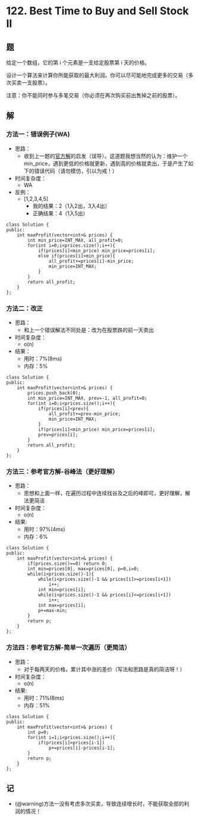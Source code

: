 # 122. Best Time to Buy and Sell Stock II
## 题

给定一个数组，它的第 i 个元素是一支给定股票第 i 天的价格。

设计一个算法来计算你所能获取的最大利润。你可以尽可能地完成更多的交易（多次买卖一支股票）。

注意：你不能同时参与多笔交易（你必须在再次购买前出售掉之前的股票）。

## 解

### 方法一：错误例子(WA)
- 思路：
  - 收到上一题的[官方解](https://github.com/lorwin0130/Algorithm-newbie/blob/master/1_array/LC121.%20Best%20Time%20to%20Buy%20and%20Sell%20Stock.md)的启发（误导）。这道题我想当然的认为：维护一个min_price，遇到更低的价格就更新，遇到高的价格就卖出，于是产生了如下的错误代码（请勿模仿，引以为戒！）
- 时间复杂度：
  - WA
- 反例：
  - [1,2,3,4,5]
    - 我的结果：2（1入2出，3入4出）
    - 正确结果：4（1入5出）
```
class Solution {
public:
    int maxProfit(vector<int>& prices) {
        int min_price=INT_MAX, all_profit=0;
        for(int i=0;i<prices.size();i++){
            if(prices[i]<min_price) min_price=prices[i];
            else if(prices[i]>min_price){
                all_profit+=prices[i]-min_price;
                min_price=INT_MAX;
            }
        }
        return all_profit;
    }
};
```

### 方法二：改正
- 思路：
  - 和上一个错误解法不同处是：改为在股票跌的前一天卖出
- 时间复杂度：
  - o(n)
- 结果：
  - 用时：7%(8ms)
  - 内存：5%
```
class Solution {
public:
    int maxProfit(vector<int>& prices) {
        prices.push_back(0);
        int min_price=INT_MAX, prev=-1, all_profit=0;
        for(int i=0;i<prices.size();i++){
            if(prices[i]<prev){
                all_profit+=prev-min_price;
                min_price=INT_MAX;
            }
            if(prices[i]<min_price) min_price=prices[i];
            prev=prices[i];
        }
        return all_profit;
    }
};
```

### 方法三：参考官方解-谷峰法（更好理解）
- 思路：
  - 思想和上面一样，在遍历过程中连续找谷及之后的峰即可，更好理解，解法更简洁
- 时间复杂度：
  - o(n)
- 结果:
  - 用时：97%(4ms)
  - 内存：6%
```
class Solution {
public:
    int maxProfit(vector<int>& prices) {
        if(prices.size()==0) return 0;
        int min=prices[0], max=prices[0], p=0,i=0;
        while(i<prices.size()-1){
            while(i<prices.size()-1 && prices[i]>=prices[i+1])
                i++;
            int min=prices[i];
            while(i<prices.size()-1 && prices[i]<=prices[i+1])
                i++;
            int max=prices[i];
            p+=max-min;
        }
        return p;
    }
};
```

### 方法四：参考官方解-简单一次遍历（更简洁）
- 思路：
  - 对于每两天的价格，累计其中涨的差价（写法和思路是真的简洁呀！）
- 时间复杂度：
  - o(n)
- 结果:
  - 用时：71%(8ms)
  - 内存：51%
```
class Solution {
public:
    int maxProfit(vector<int>& prices) {
        int p=0;
        for(int i=1;i<prices.size();i++){
            if(prices[i]>prices[i-1])
                p+=prices[i]-prices[i-1];
        }
        return p;
    }
};
```

## 记

- (@warning)方法一没有考虑多次买卖，导致连续增长时，不能获取全部的利润的情况！